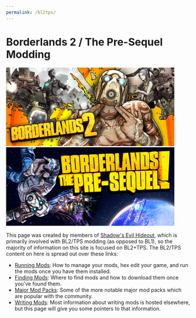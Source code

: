 ```yaml
---
permalink: /bl2tps/
---
```


# Borderlands 2 / The Pre-Sequel Modding

[![Borderlands 2 Steam Logo](/img/logo_bl2.jpg)](/img/logo_bl2.jpg)
[![Borderlands: TPS Steam Logo](/img/logo_tps.jpg)](/img/logo_tps.jpg)

This page was created by members of [Shadow's Evil Hideout](/community/),
which is primarily involved with BL2/TPS modding (as opposed to BL1), so
the majority of information on this site is focused on BL2+TPS.  The BL2/TPS
content on here is spread out over these links:

- [Running Mods](/running-mods/): How to manage your mods, hex edit your
  game, and run the mods once you have them installed.
- [Finding Mods](/finding-mods/): Where to find mods and how to download
  them once you've found them.
- [Major Mod Packs](/mod-packs/): Some of the more notable major mod packs
  which are popular with the community.
- [Writing Mods](/writing-mods/): Most information about writing mods is
  hosted elsewhere, but this page will give you some pointers to that
  information.

